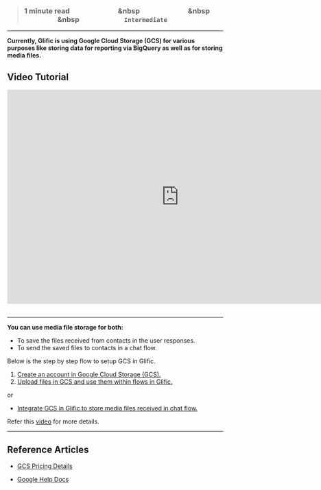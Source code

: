 > ### **1 minute read &nbsp; &nbsp; &nbsp; &nbsp; &nbsp; &nbsp; &nbsp; &nbsp; &nbsp; &nbsp; &nbsp; &nbsp; &nbsp; &nbsp; &nbsp &nbsp; &nbsp; &nbsp; &nbsp; &nbsp; &nbsp; &nbsp; &nbsp; &nbsp; &nbsp; &nbsp; &nbsp; &nbsp; &nbsp; &nbsp &nbsp; &nbsp; &nbsp; &nbsp; &nbsp; &nbsp; &nbsp; &nbsp; &nbsp; &nbsp; &nbsp; &nbsp; &nbsp; &nbsp; &nbsp &nbsp; &nbsp; &nbsp; &nbsp; &nbsp; &nbsp; &nbsp; &nbsp; &nbsp; &nbsp; &nbsp; &nbsp; &nbsp; `Intermediate`**
___

**Currently, Glific is using Google Cloud Storage (GCS) for various purposes like storing data for reporting  via BigQuery as well as for storing media files.**

## Video Tutorial

<iframe width="800" height="500" src="https://www.youtube.com/embed/afLYh7KOA_Y" title="YouTube video player" frameborder="0" allow="accelerometer; autoplay; clipboard-write; encrypted-media; gyroscope; picture-in-picture; web-share" allowfullscreen></iframe>
<br />
<br />

___

**You can use media file storage for both:**
- To save the files received from contacts in the user responses.
- To send the saved files to contacts in a chat flow.

Below is the step by step flow to setup GCS in Glific.

1. [Create an account in Google Cloud Storage (GCS).](https://glific.github.io/docs/docs/Integrations/Create%20an%20account%20in%20Google%20Cloud%20Storage%20GCS/)  
1. [Upload files in GCS and use them within flows in Glific.](https://glific.github.io/docs/docs/Integrations/How%20to%20upload%20files%20on%20GCS/#navigate-to-the-bucket-in-gcs)

or

- [Integrate GCS in Glific to store media files received in chat flow.](https://glific.github.io/docs/docs/Flows/Flow%20Actions/How%20to%20integrate%20GCS%20in%20Glific%20to%20store%20media%20files%20received%20in%20chat%20flow/)


Refer this [video](https://drive.google.com/file/d/1kzwulj1kscMTFqqsj41jrgQpUu5FcPj-/view?usp=sharing) for more details.
___

## Reference Articles

- [GCS Pricing Details](https://cloud.google.com/storage/pricing)

- [Google Help Docs](https://cloud.google.com/storage/docs/quickstart-console)
